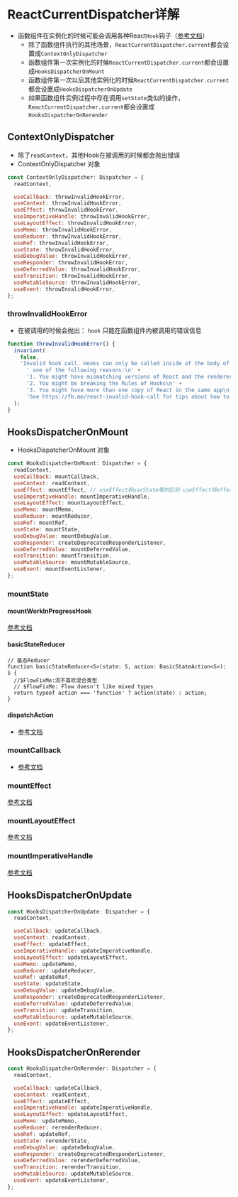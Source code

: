 # ReactCurrentDispatcher详解
* 函数组件在实例化的时候可能会调用各种React`Hook`钩子（[参考文档](https://react.docschina.org/docs/hooks-intro.html)）
    - 除了函数组件执行的其他场景，`ReactCurrentDispatcher.current`都会设置成`ContextOnlyDispatcher`
    - 函数组件第一次实例化的时候`ReactCurrentDispatcher.current`都会设置成`HooksDispatcherOnMount`
    - 函数组件第一次以后其他实例化的时候`ReactCurrentDispatcher.current`都会设置成`HooksDispatcherOnUpdate`
    - 如果函数组件实例过程中存在调用`setState`类似的操作，`ReactCurrentDispatcher.current`都会设置成`HooksDispatcherOnRerender`

## ContextOnlyDispatcher
* 除了`readContext`，其他Hook在被调用的时候都会抛出错误
* ContextOnlyDispatcher 对象
```javascript
const ContextOnlyDispatcher: Dispatcher = {
  readContext,

  useCallback: throwInvalidHookError,
  useContext: throwInvalidHookError,
  useEffect: throwInvalidHookError,
  useImperativeHandle: throwInvalidHookError,
  useLayoutEffect: throwInvalidHookError,
  useMemo: throwInvalidHookError,
  useReducer: throwInvalidHookError,
  useRef: throwInvalidHookError,
  useState: throwInvalidHookError,
  useDebugValue: throwInvalidHookError,
  useResponder: throwInvalidHookError,
  useDeferredValue: throwInvalidHookError,
  useTransition: throwInvalidHookError,
  useMutableSource: throwInvalidHookError,
  useEvent: throwInvalidHookError,
};
```
### throwInvalidHookError
* 在被调用的时候会抛出： `hook` 只能在函数组件内被调用的错误信息
```javascript
function throwInvalidHookError() {
  invariant(
    false,
    'Invalid hook call. Hooks can only be called inside of the body of a function component. This could happen for' +
      ' one of the following reasons:\n' +
      '1. You might have mismatching versions of React and the renderer (such as React DOM)\n' +
      '2. You might be breaking the Rules of Hooks\n' +
      '3. You might have more than one copy of React in the same app\n' +
      'See https://fb.me/react-invalid-hook-call for tips about how to debug and fix this problem.',
  );
}
```

## HooksDispatcherOnMount
* HooksDispatcherOnMount 对象
```javascript
const HooksDispatcherOnMount: Dispatcher = {
  readContext,
  useCallback: mountCallback,
  useContext: readContext,
  useEffect: mountEffect, // useEffect和useState等的区别 useEffect将effect额外的添加到了fiber的UpdateQueue上 这么做的情况是希望effect会在组件更新的时候触发执行
  useImperativeHandle: mountImperativeHandle,
  useLayoutEffect: mountLayoutEffect,
  useMemo: mountMemo,
  useReducer: mountReducer,
  useRef: mountRef,
  useState: mountState,
  useDebugValue: mountDebugValue,
  useResponder: createDeprecatedResponderListener,
  useDeferredValue: mountDeferredValue,
  useTransition: mountTransition,
  useMutableSource: mountMutableSource,
  useEvent: mountEventListener,
};
```
### mountState

#### mountWorkInProgressHook
[参考文档](mountWorkInProgressHook解析.md)

#### basicStateReducer
```
// 基态Reducer
function basicStateReducer<S>(state: S, action: BasicStateAction<S>): S {
  //$FlowFixMe:流不喜欢混合类型
  // $FlowFixMe: Flow doesn't like mixed types
  return typeof action === 'function' ? action(state) : action;
}
```

#### dispatchAction
* [参考文档](dispatchAction解析.md)

### mountCallback
* [参考文档](useCallback解析.md)

### mountEffect
[参考文档](useEffect解析.md)

### mountLayoutEffect
[参考文档](useLayoutEffect解读.md)

### mountImperativeHandle
[参考文档](useImperativeHandle解析.md)


## HooksDispatcherOnUpdate
```javascript
const HooksDispatcherOnUpdate: Dispatcher = {
  readContext,

  useCallback: updateCallback,
  useContext: readContext,
  useEffect: updateEffect,
  useImperativeHandle: updateImperativeHandle,
  useLayoutEffect: updateLayoutEffect,
  useMemo: updateMemo,
  useReducer: updateReducer,
  useRef: updateRef,
  useState: updateState,
  useDebugValue: updateDebugValue,
  useResponder: createDeprecatedResponderListener,
  useDeferredValue: updateDeferredValue,
  useTransition: updateTransition,
  useMutableSource: updateMutableSource,
  useEvent: updateEventListener,
};
```

## HooksDispatcherOnRerender
```javascript
const HooksDispatcherOnRerender: Dispatcher = {
  readContext,

  useCallback: updateCallback,
  useContext: readContext,
  useEffect: updateEffect,
  useImperativeHandle: updateImperativeHandle,
  useLayoutEffect: updateLayoutEffect,
  useMemo: updateMemo,
  useReducer: rerenderReducer,
  useRef: updateRef,
  useState: rerenderState,
  useDebugValue: updateDebugValue,
  useResponder: createDeprecatedResponderListener,
  useDeferredValue: rerenderDeferredValue,
  useTransition: rerenderTransition,
  useMutableSource: updateMutableSource,
  useEvent: updateEventListener,
};
```
